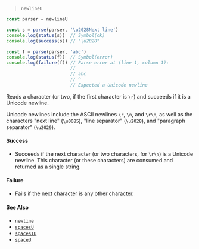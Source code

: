<!--
 Copyright (c) 2020 Thomas J. Otterson
 
 This software is released under the MIT License.
 https://opensource.org/licenses/MIT
-->

> `newlineU`

```javascript
const parser = newlineU

const s = parse(parser, '\u2028Next line')
console.log(status(s))  // Symbol(ok)
console.log(success(s)) // "\u2028"

const f = parse(parser, 'abc')
console.log(status(f))  // Symbol(error)
console.log(failure(f)) // Parse error at (line 1, column 1):
                        //
                        // abc
                        // ^
                        // Expected a Unicode newline
```

Reads a character (or two, if the first character is `\r`) and succeeds if it is a Unicode newline.

Unicode newlines include the ASCII newlines `\r`, `\n`, and `\r\n`, as well as the characters "next line" (`\u0085`), "line separator" (`\u2028`), and "paragraph separator" (`\u2029`).

#### Success

* Succeeds if the next character (or two characters, for `\r\n`) is a Unicode newline. This character (or these characters) are consumed and returned as a single string.

#### Failure

* Fails if the next character is any other character.

#### See Also

* [`newline`](newline.md)
* [`spacesU`](spacesu.md)
* [`spaces1U`](spaces1u.md)
* [`spaceU`](spaceu.md)
